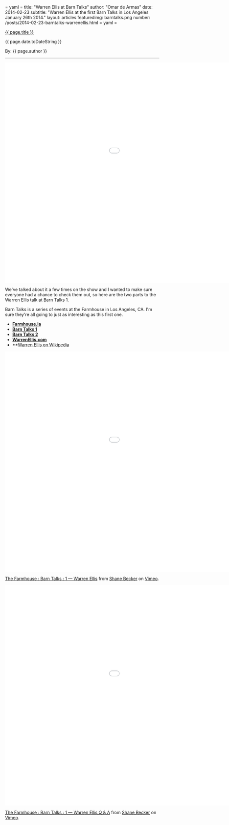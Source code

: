 = yaml =
title: "Warren Ellis at Barn Talks"
author: "Omar de Armas"
date: 2014-02-23
subtitle: "Warren Ellis at the first Barn Talks in Los Angeles January 26th 2014."
layout: articles
featuredimg: barntalks.png
number: /posts/2014-02-23-barntalks-warrenellis.html
= yaml =

<a href="{{ page.url }}" class='postTitleLink'><p class='postTitle'>{{ page.title }}</p></a>
<p class='postPublished'>{{ page.date.toDateString }}</p>
<p class='postAuthor'>By: {{ page.author }}</p>
<hr>
<div class="vid_container">
  <iframe width="1280" height="720" src="//www.youtube.com/embed/3QZhsTRk-ic?rel=0" frameborder="0" allowfullscreen></iframe>  
</div>

We've talked about it a few times on the show and I wanted to make sure everyone had a chance to check them out, so here are the two parts to the Warren Ellis talk at Barn Talks 1.  
  
Barn Talks is a series of events at the Farmhouse in Los Angeles, CA. I'm sure they're all going to just as interesting as this first one.
  
* **[Farmhouse.la](http://farmhouse.la)**
* **[Barn Talks 1](http://farmhouse.la/barn-talks/1-warren-ellis)**
* **[Barn Talks 2](http://farmhouse.la/barn-talks/2-margaret-killjoy)**
* **[WarrenEllis.com](http://www.warrenellis.com/)**
* **[Warren Ellis on Wikipedia](http://en.wikipedia.org/wiki/Warren_Ellis)
  
  
<div class="vid_container">
  <iframe src="//player.vimeo.com/video/86582659?portrait=0" width="1280" height="720" frameborder="0" webkitallowfullscreen mozallowfullscreen allowfullscreen></iframe> <p><a href="http://vimeo.com/86582659">The Farmhouse : Barn Talks : 1 — Warren Ellis</a> from <a href="http://vimeo.com/veganstraightedge">Shane Becker</a> on <a href="https://vimeo.com">Vimeo</a>.</p>
</div>
  
<div class="vid_container">
  <iframe src="//player.vimeo.com/video/86683256" width="1280" height="720" frameborder="0" webkitallowfullscreen mozallowfullscreen allowfullscreen></iframe> <p><a href="http://vimeo.com/86683256">The Farmhouse : Barn Talks : 1 — Warren Ellis Q & A</a> from <a href="http://vimeo.com/veganstraightedge">Shane Becker</a> on <a href="https://vimeo.com">Vimeo</a>.</p>
</div>
  
